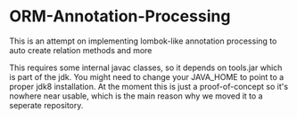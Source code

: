 # ORM-Annotation-Processing
This is an attempt on implementing lombok-like annotation processing to auto create relation methods and more  
  
This requires some internal javac classes, so it depends on tools.jar which is part of the jdk. You might need to change your JAVA_HOME to point to a proper jdk8 installation.
At the moment this is just a proof-of-concept so it's nowhere near usable, which is the main reason why we moved it to a seperate repository.
